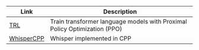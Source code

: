 | Link      | Description |
| ----------- | ----------- |
| [TRL](https://github.com/lvwerra/trl)      | Train transformer language models with Proximal Policy Optimization (PPO) |
| [WhisperCPP](https://github.com/ggerganov/whisper.cpp)   | Whisper implemented in CPP        |

